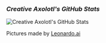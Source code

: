 <script type='text/javascript' src='https://storage.ko-fi.com/cdn/widget/Widget_2.js'></script><script type='text/javascript'>kofiwidget2.init('Hey! Support Me On Ko-fi!', '#29abe0', 'L4L76FZ0F');kofiwidget2.draw();</script>
### ***Creative Axolotl's GitHub Stats***
![Creative Axolotl's GitHub Stats](https://github-readme-stats.vercel.app/api?username=Creative-Axolotl&show_icons=true&theme=default)

Pictures made by [Leonardo.ai](Leonardo.ai)

